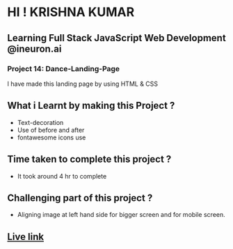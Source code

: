 # HI ! KRISHNA KUMAR 
## Learning Full Stack JavaScript Web Development @ineuron.ai
### Project 14: Dance-Landing-Page
I have made this landing page by using HTML & CSS

## What i Learnt by making this Project ?
  - Text-decoration
  - Use of before and after
  - fontawesome icons use
  

## Time taken to complete this project ?
  - It took around 4 hr to complete
  
## Challenging part of this project ?
   - Aligning image at left hand side for bigger screen and for mobile screen.
   
## [Live link](https://dance-landing-page.vercel.app/)


